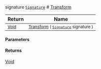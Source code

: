  signature  [`Signature`](./../../../../Signature.md)    # [Transform](./TranslatePreproc-100663868.md)



| Return | Name | 
| --- | --- | 
| <sub>[Void](https://docs.microsoft.com/en-us/dotnet/api/System.Void)</sub>| <sub>[Transform](./TranslatePreproc-100663868.md) ( [`Signature`](./../../../../Signature.md) signature )</sub>| <br>


#### Parameters

#### Returns
[Void](https://docs.microsoft.com/en-us/dotnet/api/System.Void)